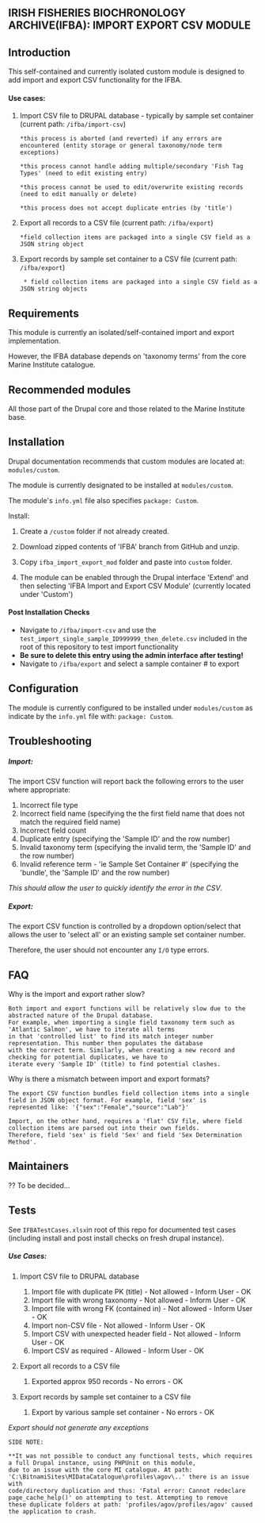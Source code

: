 IRISH FISHERIES BIOCHRONOLOGY ARCHIVE(IFBA): IMPORT EXPORT CSV MODULE
---------------------

## Introduction

This self-contained and currently isolated custom module is designed to add import and export CSV functionality for the IFBA.

#### Use cases:

1. Import CSV file to DRUPAL database - typically by sample set container  (current path: `/ifba/import-csv`)

       *this process is aborted (and reverted) if any errors are encountered (entity storage or general taxonomy/node term exceptions)

       *this process cannot handle adding multiple/secondary 'Fish Tag Types' (need to edit existing entry)

       *this process cannot be used to edit/overwrite existing records (need to edit manually or delete)

       *this process does not accept duplicate entries (by 'title')

2. Export all records to a CSV file  (current path: `/ifba/export`)

       *field collection items are packaged into a single CSV field as a JSON string object

3. Export records by sample set container to a CSV file (current path: `/ifba/export`)

        * field collection items are packaged into a single CSV field as a JSON string objects

## Requirements

This module is currently an isolated/self-contained import and export implementation.

However, the IFBA database depends on 'taxonomy terms' from the core Marine Institute catalogue.

## Recommended modules

All those part of the Drupal core and those related to the Marine Institute base.

## Installation

Drupal documentation recommends that custom modules are located at: `modules/custom`.

The module is currently designated to be installed at `modules/custom`.

The module's `info.yml` file also specifies `package: Custom`.

Install:

 1. Create a `/custom` folder if not already created.

 2. Download zipped contents of 'IFBA' branch from GitHub and unzip.

 3. Copy `ifba_import_export_mod` folder and paste into `custom` folder.

 4. The module can be enabled through the Drupal interface 'Extend' and then selecting 'IFBA Import and Export CSV Module' (currently located under 'Custom')
 
 #### Post Installation Checks
 
 * Navigate to `/ifba/import-csv` and use the `test_import_single_sample_ID999999_then_delete.csv` included in the root of this repository to test import functionality
 * **Be sure to delete this entry using the admin interface after testing!**
 * Navigate to  `/ifba/export` and select a sample container # to export 

## Configuration

The module is currently configured to be installed under `modules/custom` as indicate by the `info.yml` file with: `package: Custom`.

## Troubleshooting

##### Import:

   The import CSV function will report back the following errors to the user where appropriate:

   1. Incorrect file type
   2. Incorrect field name (specifying the the first field name that does not match the required field name)
   3. Incorrect field count
   4. Duplicate entry (specifying the 'Sample ID' and the row number)
   5. Invalid taxonomy term (specifying the invalid term, the 'Sample ID' and the row number)
   6. Invalid reference term - 'ie Sample Set Container #' (specifying the 'bundle', the 'Sample ID' and the row number)

   _This should allow the user to quickly identify the error in the CSV_.

##### Export:

The export CSV function is controlled by a dropdown option/select that allows the user to 'select all' or an existing sample set container number.

Therefore, the user should not encounter any `I/O` type errors.

## FAQ

Why is the import and export rather slow?

    Both import and export functions will be relatively slow due to the abstracted nature of the Drupal database.
    For example, when importing a single field taxonomy term such as 'Atlantic Salmon', we have to iterate all terms
    in that 'controlled list' to find its match integer number representation. This number then populates the database
    with the correct term. Similarly, when creating a new record and checking for potential duplicates, we have to
    iterate every 'Sample ID' (title) to find potential clashes.

Why is there a mismatch between import and export formats?

    The export CSV function bundles field collection items into a single field in JSON object format. For example, field 'sex' is
    represented like: '{"sex":"Female","source":"Lab"}'

    Import, on the other hand, requires a 'flat' CSV file, where field collection items are parsed out into their own fields.
    Therefore, field 'sex' is field 'Sex' and field 'Sex Determination Method'.


## Maintainers

?? To be decided...

## Tests

See `IFBATestCases.xlsx`in root of this repo for documented test cases (including install and post install checks on fresh drupal instance). 

##### Use Cases:

1. Import CSV file to DRUPAL database

      1. Import file with duplicate PK (title) - Not allowed - Inform User - OK
      2. Import file with wrong taxonomy - Not allowed - Inform User - OK
      3. Import file with wrong FK (contained in) - Not allowed - Inform User - OK
      4. Import non-CSV file - Not allowed - Inform User - OK
      5. Import CSV with unexpected header field - Not allowed - Inform User - OK
      6. Import CSV as required - Allowed - Inform User - OK

2. Export all records to a CSV file

      1. Exported approx 950 records - No errors - OK

3. Export records by sample set container to a CSV file

      1. Export by various sample set container - No errors - OK

 _Export should not generate any exceptions_

    SIDE NOTE:

    **It was not possible to conduct any functional tests, which requires a full Drupal instance, using PHPUnit on this module,
    due to an issue with the core MI catalogue. At path: 'C:\BitnamiSites\MIDataCatalogue\profiles\agov\..' there is an issue with
    code/directory duplication and thus: 'Fatal error: Cannot redeclare page_cache_help()' on attempting to test. Attempting to remove
    these duplicate folders at path: 'profiles/agov/profiles/agov' caused the application to crash.
